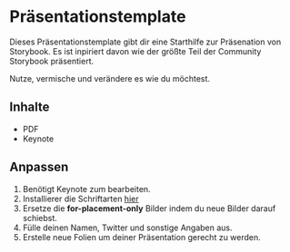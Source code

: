 # Präsentationstemplate

Dieses Präsentationstemplate gibt dir eine Starthilfe zur Präsenation von Storybook. Es ist inpiriert davon wie der größte Teil der Community Storybook präsentiert.

Nutze, vermische und verändere es wie du möchtest.

## Inhalte

- PDF
- Keynote

## Anpassen

1. Benötigt Keynote zum bearbeiten.
2. Installierer die Schriftarten [hier](./fonts)
3. Ersetze die **for-placement-only** Bilder indem du neue Bilder darauf schiebst.
4. Fülle deinen Namen, Twitter und sonstige Angaben aus.
5. Erstelle neue Folien um deiner Präsentation gerecht zu werden.
